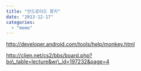 ```yaml
---
title: "안드로이드 몽키"
date: "2013-12-17"
categories: 
  - "memo"
---
```


http://developer.android.com/tools/help/monkey.html

http://clien.net/cs2/bbs/board.php?bo\_table=lecture&wr\_id=197232&page=4
